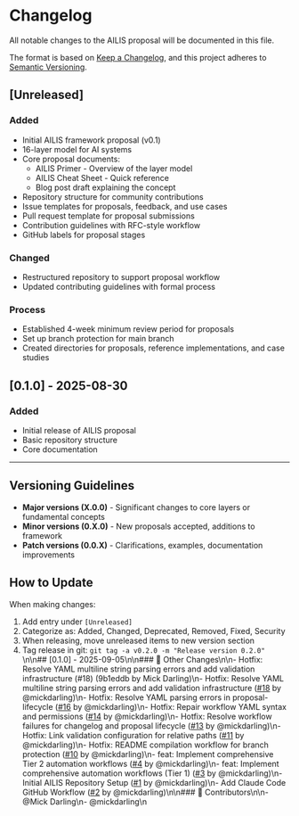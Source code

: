# Changelog

All notable changes to the AILIS proposal will be documented in this file.

The format is based on [Keep a Changelog](https://keepachangelog.com/en/1.1.0/),
and this project adheres to [Semantic Versioning](https://semver.org/spec/v2.0.0.html).

## [Unreleased]

### Added
- Initial AILIS framework proposal (v0.1)
- 16-layer model for AI systems
- Core proposal documents:
  - AILIS Primer - Overview of the layer model
  - AILIS Cheat Sheet - Quick reference
  - Blog post draft explaining the concept
- Repository structure for community contributions
- Issue templates for proposals, feedback, and use cases
- Pull request template for proposal submissions
- Contribution guidelines with RFC-style workflow
- GitHub labels for proposal stages

### Changed
- Restructured repository to support proposal workflow
- Updated contributing guidelines with formal process

### Process
- Established 4-week minimum review period for proposals
- Set up branch protection for main branch
- Created directories for proposals, reference implementations, and case studies

## [0.1.0] - 2025-08-30

### Added
- Initial release of AILIS proposal
- Basic repository structure
- Core documentation

---

## Versioning Guidelines

- **Major versions (X.0.0)** - Significant changes to core layers or fundamental concepts
- **Minor versions (0.X.0)** - New proposals accepted, additions to framework
- **Patch versions (0.0.X)** - Clarifications, examples, documentation improvements

## How to Update

When making changes:
1. Add entry under `[Unreleased]`
2. Categorize as: Added, Changed, Deprecated, Removed, Fixed, Security
3. When releasing, move unreleased items to new version section
4. Tag release in git: `git tag -a v0.2.0 -m "Release version 0.2.0"`
\n\n## [0.1.0] - 2025-09-05\n\n### 🔄 Other Changes\n\n- Hotfix: Resolve YAML multiline string parsing errors and add validation infrastructure (#18) (9b1eddb by Mick Darling)\n- Hotfix: Resolve YAML multiline string parsing errors and add validation infrastructure ([#18](https://github.com/DollhouseMCP/AILIS/pull/18) by @mickdarling)\n- Hotfix: Resolve YAML parsing errors in proposal-lifecycle ([#16](https://github.com/DollhouseMCP/AILIS/pull/16) by @mickdarling)\n- Hotfix: Repair workflow YAML syntax and permissions ([#14](https://github.com/DollhouseMCP/AILIS/pull/14) by @mickdarling)\n- Hotfix: Resolve workflow failures for changelog and proposal lifecycle ([#13](https://github.com/DollhouseMCP/AILIS/pull/13) by @mickdarling)\n- Hotfix: Link validation configuration for relative paths ([#11](https://github.com/DollhouseMCP/AILIS/pull/11) by @mickdarling)\n- Hotfix: README compilation workflow for branch protection ([#10](https://github.com/DollhouseMCP/AILIS/pull/10) by @mickdarling)\n- feat: Implement comprehensive Tier 2 automation workflows ([#4](https://github.com/DollhouseMCP/AILIS/pull/4) by @mickdarling)\n- feat: Implement comprehensive automation workflows (Tier 1) ([#3](https://github.com/DollhouseMCP/AILIS/pull/3) by @mickdarling)\n- Initial AILIS Repository Setup ([#1](https://github.com/DollhouseMCP/AILIS/pull/1) by @mickdarling)\n- Add Claude Code GitHub Workflow ([#2](https://github.com/DollhouseMCP/AILIS/pull/2) by @mickdarling)\n\n### 👥 Contributors\n\n- @Mick Darling\n- @mickdarling\n